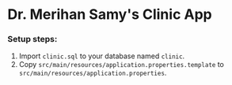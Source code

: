 # Dr. Merihan Samy's Clinic App
### Setup steps:
1. Import `clinic.sql` to your database named `clinic`.
2. Copy `src/main/resources/application.properties.template` to `src/main/resources/application.properties`.
